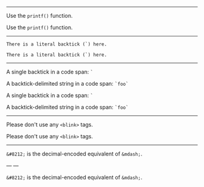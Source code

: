 
---
Use the `printf()` function.

<p>Use the <code>printf()</code> function.</p>

---

``There is a literal backtick (`) here.``
<p><code>There is a literal backtick (`) here.</code></p>

---
A single backtick in a code span: `` ` ``

A backtick-delimited string in a code span: `` `foo` ``

<p>A single backtick in a code span: <code>`</code></p>

<p>A backtick-delimited string in a code span: <code>`foo`</code></p>

---
Please don't use any `<blink>` tags.
<p>Please don't use any <code>&lt;blink&gt;</code> tags.</p>

---
`&#8212;` is the decimal-encoded equivalent of `&mdash;`.
 
 &#8212; &mdash;
<p><code>&amp;#8212;</code> is the decimal-encoded
equivalent of <code>&amp;mdash;</code>.</p>